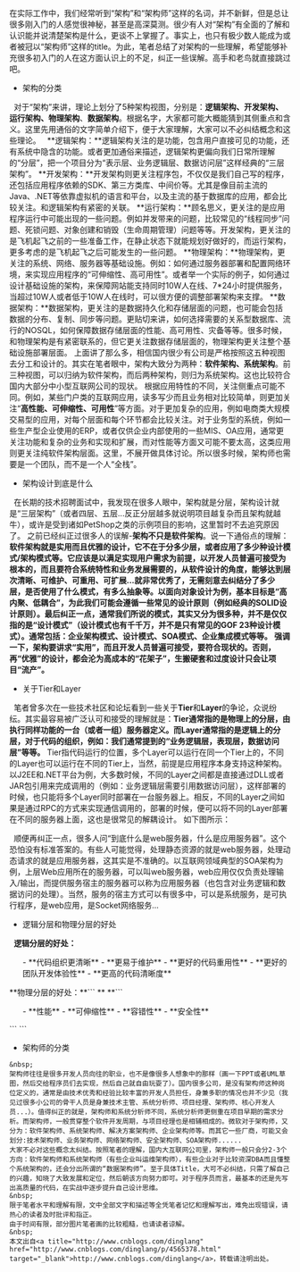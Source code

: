 在实际工作中，我们经常听到“架构”和“架构师”这样的名词，并不新鲜，但是总让很多刚入门的人感觉很神秘，甚至是高深莫测。很少有人对“架构”有全面的了解和认识能并说清楚架构是什么，更谈不上掌握了。事实上，也只有极少数人能成为或者被冠以“架构师”这样的title。为此，笔者总结了对架构的一些理解，希望能够补充很多初入门的人在这方面认识上的不足，纠正一些误解。高手和老鸟就直接跳过吧。
&nbsp;

- 架构的分类

&nbsp;
对于“架构”来讲，理论上划分了5种架构视图，分别是：**逻辑架构、开发架构、运行架构、物理架构**、**数据架构**。根据名字，大家都可能大概能猜到其侧重点和含义。这里先用通俗的文字简单介绍下，便于大家理解，大家可以不必纠结概念和这些理论。
&nbsp;
**逻辑架构：**逻辑架构关注的是功能，包含用户直接可见的功能，还有系统中隐含的功能。或者更加通俗来描述，逻辑架构更偏向我们日常所理解的“分层”，把一个项目分为“表示层、业务逻辑层、数据访问层”这样经典的“三层架构”。
**开发架构：**开发架构则更关注程序包，不仅仅是我们自己写的程序，还包括应用程序依赖的SDK、第三方类库、中间价等。尤其是像目前主流的Java、.NET等依靠虚拟机的语言和平台，以及主流的基于数据库的应用，都会比较关注。和逻辑架构有紧密的关联。
**运行架构：**顾名思义，更关注的是应用程序运行中可能出现的一些问题。例如并发带来的问题，比较常见的“线程同步”问题、死锁问题、对象创建和销毁（生命周期管理）问题等等。开发架构，更关注的是飞机起飞之前的一些准备工作，在静止状态下就能规划好做好的，而运行架构，更多考虑的是飞机起飞之后可能发生的一些问题。
**物理架构：**物理架构，更关注的系统、网络、服务器等基础设施。例如：如何通过服务器部署和配置网络环境，来实现应用程序的“可伸缩性、高可用性”。或者举一个实际的例子，如何通过设计基础设施的架构，来保障网站能支持同时10W人在线、7*24小时提供服务，当超过10W人或者低于10W人在线时，可以很方便的调整部署架构来支撑。
**数据架构：**数据架构，更关注的是数据持久化和存储层面的问题，也可能会包括数据的分布、复制、同步等问题。更贴切来讲，如何选择需要的关系型数据库、流行的NOSQL，如何保障数据存储层面的性能、高可用性、灾备等等。很多时候，和物理架构是有紧密联系的，但它更关注数据存储层面的，物理架构更关注整个基础设施部署层面。
上面讲了那么多，相信国内很少有公司是严格按照这五种视图去分工和设计的。其实在笔者眼中，架构大致分为两种：**软件架构、系统架构**。前三种视图，可以归纳为软件架构，而后两种架构，则归为系统架构。这也比较符合国内大部分中小型互联网公司的现状。
根据应用特性的不同，关注侧重点可能不同。例如，某些门户类的互联网应用，读多写少而且业务相对比较简单，则更加关注“**高性能、可伸缩性、可用性**”等方面。对于更加复杂的应用，例如电商类大规模交易型的应用，对每个层面和每个环节都会比较关注。对于业务型的系统，例如一些生产型企业使用的ERP，或者仅供企业内部使用的一些MIS、OA应用，通常更关注功能和复杂的业务和实现和扩展，而对性能等方面又可能不要太高，这类应用则更关注纯软件架构层面。这里，不展开做具体讨论。所以很多时候，架构师也需要是一个团队，而不是一个人“全栈”。
&nbsp;
&nbsp;

- 架构设计到底是什么

&nbsp;
在长期的技术招聘面试中，我发现在很多人眼中，架构就是分层，架构设计就是“三层架构”（或者四层、五层...反正分层越多就说明项目越复杂而且架构就越牛），或许是受到诸如PetShop之类的示例项目的影响，这里暂时不去追究原因了。
之前已经纠正过很多人的误解-**架构不只是软件架构**。说一下通俗点的理解：
**软件架构就是实用而且优雅的设计，它不在于分多少层，或者应用了多少种设计模式/架构模式等。它应该是以满足实现用户需求为前提，以开发人员普遍可接受为根本的，而且要符合系统特性和业务发展需要的，从软件设计的角度，能够达到层次清晰、可维护、可重用、可扩展...就非常优秀了，无需刻意去纠结分了多少层，是否使用了什么模式，有多么抽象等。以面向对象设计为例，基本目标是“高内聚、低耦合”，为此我们可能会遵循一些常见的设计原则（例如经典的SOLID设计原则）。最后纠正一点，通常我们所说的模式，其实又分为很多种，并不是仅仅指的是“设计模式”（设计模式也有千千万，并不是只有常见的GOF 23种设计模式）。通常包括：企业架构模式、设计模式、SOA模式、企业集成模式等等。**
**强调一下，架构要讲求“实用”，而且开发人员普遍可接受，要符合现状的。否则，再“优雅”的设计，都会沦为高成本的“花架子”，生搬硬套和过度设计只会让项目“流产”。**
**&nbsp;**
&nbsp;

- 关于Tier和Layer

&nbsp;
笔者曾多次在一些技术社区和论坛看到一些关于**Tier**和**Layer**的争论，众说纷纭。其实最容易被广泛认可和接受的理解就是：**Tier通常指的是物理上的分层，由执行同样功能的一台（或者一组）服务器定义。而Layer通常指的是逻辑上的分层，对于代码的组织，例如：我们通常提到的“业务逻辑层，表现层，数据访问层”等等。**
Tier指代码运行的位置，多个Layer可以运行在同一个Tier上的，不同的Layer也可以运行在不同的Tier上，当然，前提是应用程序本身支持这种架构。以J2EE和.NET平台为例，大多数时候，不同的Layer之间都是直接通过DLL或者JAR包引用来完成调用的（例如：业务逻辑层需要引用数据访问层），这样部署的时候，也只能将多个Layer同时部署在一台服务器上。相反，不同的Layer之间如果是通过RPC的方式来实现通信调用的，部署的时候，便可以将不同的Layer部署在不同的服务器上面，这也是很常见的解耦设计。
如下图所示：

&nbsp;
顺便再纠正一点，很多人问“到底什么是web服务器，什么是应用服务器”。这个恐怕没有标准答案的。有些人可能觉得，处理静态资源的就是web服务器，处理动态请求的就是应用服务器，这其实是不准确的。以互联网领域典型的SOA架构为例，上层Web应用所在的服务器，可以叫web服务器，web应用仅仅负责处理输入/输出，而提供服务宿主的服务器可以称为应用服务器（也包含对业务逻辑和数据访问的处理）。当然，服务的宿主方式可以有很多中，可以是系统服务，是可执行程序，是web应用，是Socket网络服务...
&nbsp;
&nbsp;


- 逻辑分层和物理分层的好处

&nbsp;
**逻辑分层的好处：**
&nbsp;
<ol>
- **代码组织更清晰**
- **更易于维护**
- **更好的代码重用性**
- **更好的团队开发体验性**
- **更高的代码清晰度**
</ol>
**物理分层的好处：**```
**&nbsp;**```
<ol>
- **性能**
- **可伸缩性**
- **容错性**
- **安全性**
</ol>```
```


- 架构师的分类

```
&nbsp;
架构师往往是很多开发人员向往的职业，也不是像很多人想象中的那样（画一下PPT或者UML草图，然后交给程序员们去实现，然后自己就自由玩耍了）。国内很多公司，是没有架构师这种岗位定义的，通常是由技术优秀和经验比较丰富的开发人员担任，身兼多职的情况也并不少见（我见过很多小公司的骨干人员是身兼技术主管、系统分析师、项目经理、架构师、核心开发人员...）。值得纠正的就是，架构师和系统分析师不同，系统分析师更侧重在项目早期的需求分析。而架构师，一般贯穿整个软件开发周期，与项目经理也是相辅相成的。微软对于架构师，又分为：软件架构师、系统架构师、解决方案架构师、企业架构师等。而其它一些厂商，可能又会划分:技术架构师、业务架构师、网络架构师、安全架构师、SOA架构师......
大家不必对这些概念太纠结。按照笔者的理解，国内大互联网公司里，架构师一般只会分2-3个方向：软件架构师和系统架构师（有些企业叫运维架构师），有些企业对于比较资深DBA而且懂整个系统架构的，还会分出所谓的“数据架构师”。至于具体Title，大可不必纠结，只需了解自己的兴趣，知晓了大致发展和定位，然后朝该方向努力即可。对于程序员而言，最基本的还是先写出高质量的代码，在实战中逐步提升自己设计思维。
&nbsp;
限于笔者水平和理解有限，文中全部文字和描述等全凭笔者记忆和理解写出，难免出现错误，请热心的读者及时批评和指正。
由于时间有限，部分图片笔者画的比较粗糙，也请读者谅解。
&nbsp;
本文出自<a title="http://www.cnblogs.com/dinglang" href="http://www.cnblogs.com/dinglang/p/4565378.html" target="_blank">http://www.cnblogs.com/dinglang</a>，转载请注明出处。